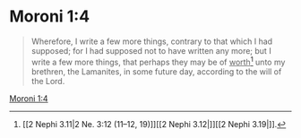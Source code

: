 # Moroni 1:4

> Wherefore, I write a few more things, contrary to that which I had supposed; for I had supposed not to have written any more; but I write a few more things, that perhaps they may be of <u>worth</u>[^a] unto my brethren, the Lamanites, in some future day, according to the will of the Lord.

[Moroni 1:4](https://www.churchofjesuschrist.org/study/scriptures/bofm/moro/1?lang=eng&id=p4#p4)


[^a]: [[2 Nephi 3.11|2 Ne. 3:12 (11–12, 19)]][[2 Nephi 3.12|]][[2 Nephi 3.19|]].  
